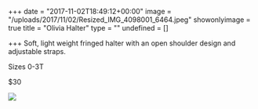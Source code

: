 +++
date = "2017-11-02T18:49:12+00:00"
image = "/uploads/2017/11/02/Resized_IMG_4098001_6464.jpeg"
showonlyimage = true
title = "Olivia Halter"
type = ""
undefined = []

+++
Soft, light weight fringed halter with an open shoulder design and adjustable straps.

Sizes 0-3T

$30

![](/uploads/2017/11/02/Resized_IMG_4098001_6464.jpeg)